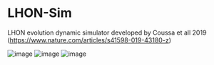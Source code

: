 # LHON-Sim

LHON evolution dynamic simulator developed by Coussa et all 2019 (https://www.nature.com/articles/s41598-019-43180-z)

![image](https://user-images.githubusercontent.com/28689806/186239745-91eeb5c8-537b-442a-b7f4-86db37171341.png)
![image](https://user-images.githubusercontent.com/28689806/186239777-6d5dee70-3ee9-44b1-a61f-5dbe37b4959e.png)
![image](https://user-images.githubusercontent.com/28689806/186239800-c2e264a7-8f37-4294-a87e-b946adde9eba.png)



